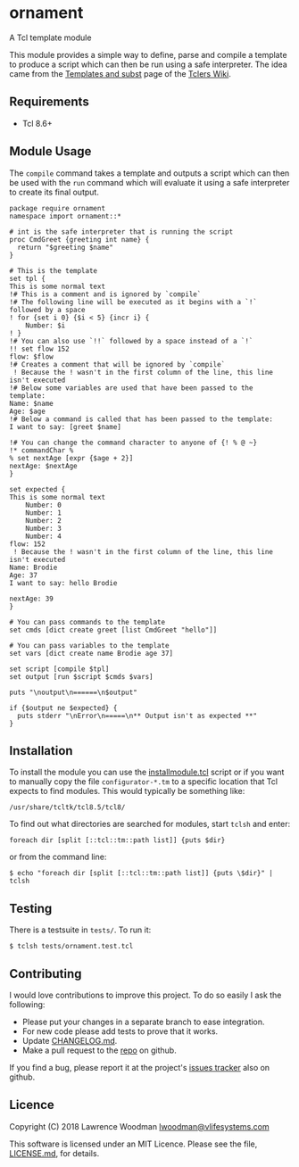 ornament
========
A Tcl template module

This module provides a simple way to define, parse and compile a template to produce a script which can then be run using a safe interpreter.  The idea came from the [Templates and subst](https://wiki.tcl.tk/18455) page of the [Tclers Wiki](https://wiki.tcl.tk).

Requirements
------------
*  Tcl 8.6+

Module Usage
------------
The `compile` command takes a template and outputs a script which can then be used with the `run` command which will evaluate it using a safe interpreter to create its final output.

    package require ornament
    namespace import ornament::*

    # int is the safe interpreter that is running the script
    proc CmdGreet {greeting int name} {
      return "$greeting $name"
    }

    # This is the template
    set tpl {
    This is some normal text
    !# This is a comment and is ignored by `compile`
    !# The following line will be executed as it begins with a `!` followed by a space
    ! for {set i 0} {$i < 5} {incr i} {
        Number: $i
    ! }
    !# You can also use `!!` followed by a space instead of a `!`
    !! set flow 152
    flow: $flow
    !# Creates a comment that will be ignored by `compile`
     ! Because the ! wasn't in the first column of the line, this line isn't executed
    !# Below some variables are used that have been passed to the template:
    Name: $name
    Age: $age
    !# Below a command is called that has been passed to the template:
    I want to say: [greet $name]

    !# You can change the command character to anyone of {! % @ ~}
    !* commandChar %
    % set nextAge [expr {$age + 2}]
    nextAge: $nextAge
    }

    set expected {
    This is some normal text
        Number: 0
        Number: 1
        Number: 2
        Number: 3
        Number: 4
    flow: 152
     ! Because the ! wasn't in the first column of the line, this line isn't executed
    Name: Brodie
    Age: 37
    I want to say: hello Brodie

    nextAge: 39
    }

    # You can pass commands to the template
    set cmds [dict create greet [list CmdGreet "hello"]]

    # You can pass variables to the template
    set vars [dict create name Brodie age 37]

    set script [compile $tpl]
    set output [run $script $cmds $vars]

    puts "\noutput\n======\n$output"

    if {$output ne $expected} {
      puts stderr "\nError\n=====\n** Output isn't as expected **"
    }


Installation
------------
To install the module you can use the [installmodule.tcl](https://github.com/LawrenceWoodman/installmodule_tcl) script or if you want to manually copy the file `configurator-*.tm` to a specific location that Tcl expects to find modules.  This would typically be something like:

    /usr/share/tcltk/tcl8.5/tcl8/

To find out what directories are searched for modules, start `tclsh` and enter:

    foreach dir [split [::tcl::tm::path list]] {puts $dir}

or from the command line:

    $ echo "foreach dir [split [::tcl::tm::path list]] {puts \$dir}" | tclsh

Testing
-------
There is a testsuite in `tests/`.  To run it:

    $ tclsh tests/ornament.test.tcl

Contributing
------------
I would love contributions to improve this project.  To do so easily I ask the following:

  * Please put your changes in a separate branch to ease integration.
  * For new code please add tests to prove that it works.
  * Update [CHANGELOG.md](https://github.com/lawrencewoodman/ornament_tcl/blob/master/CHANGELOG.md).
  * Make a pull request to the [repo](https://github.com/lawrencewoodman/ornament_tcl) on github.

If you find a bug, please report it at the project's [issues tracker](https://github.com/lawrencewoodman/ornament_tcl/issues) also on github.


Licence
-------
Copyright (C) 2018 Lawrence Woodman <lwoodman@vlifesystems.com>

This software is licensed under an MIT Licence.  Please see the file, [LICENSE.md](https://github.com/lawrencewoodman/ornament_tcl/blob/master/LICENSE.md), for details.

